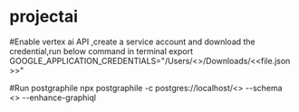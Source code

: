 # projectai

#Enable vertex ai API ,create a service account and download the credential,run below command in terminal
export GOOGLE_APPLICATION_CREDENTIALS="/Users/<<user>>/Downloads/<<file.json>>"

#Run postgraphile
npx postgraphile -c postgres://localhost/<<user>> --schema <<schema>> --enhance-graphiql
